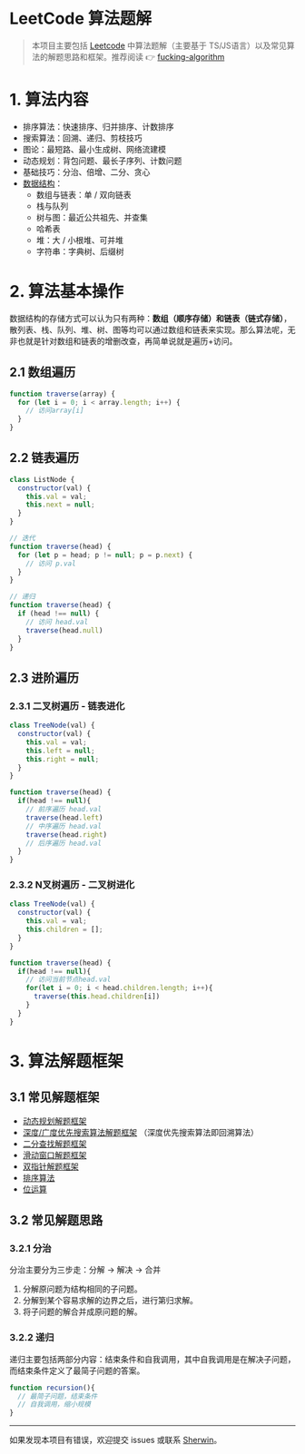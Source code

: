 # LeetCode 算法题解

> 本项目主要包括 [Leetcode](https://leetcode-cn.com) 中算法题解（主要基于 TS/JS语言）以及常见算法的解题思路和框架。推荐阅读 👉 [fucking-algorithm](https://github.com/labuladong/fucking-algorithm)   

# 1. 算法内容

- 排序算法：快速排序、归并排序、计数排序
- 搜索算法：回溯、递归、剪枝技巧
- 图论：最短路、最小生成树、网络流建模
- 动态规划：背包问题、最长子序列、计数问题
- 基础技巧：分治、倍增、二分、贪心
- [数据结构](./notes/data-structure.ts)：
  - 数组与链表：单 / 双向链表
  - 栈与队列
  - 树与图：最近公共祖先、并查集
  - 哈希表
  - 堆：大 / 小根堆、可并堆
  - 字符串：字典树、后缀树

# 2. 算法基本操作

数据结构的存储方式可以认为只有两种：**数组（顺序存储）和链表（链式存储）**，散列表、栈、队列、堆、树、图等均可以通过数组和链表来实现。那么算法呢，无非也就是针对数组和链表的增删改查，再简单说就是遍历+访问。

## 2.1 数组遍历

```js
function traverse(array) {
  for (let i = 0; i < array.length; i++) {
    // 访问array[i]   
  }
}
```

## 2.2 链表遍历

```javascript
class ListNode {
  constructor(val) {
    this.val = val;
    this.next = null;
  }
}

// 迭代
function traverse(head) {
  for (let p = head; p != null; p = p.next) {
    // 访问 p.val
  }
}

// 递归
function traverse(head) {
  if (head !== null) {
    // 访问 head.val
    traverse(head.null)
  }
}
```

## 2.3 进阶遍历

### 2.3.1 二叉树遍历 - 链表进化

```javascript
class TreeNode(val) {
  constructor(val) {
    this.val = val;
    this.left = null;
    this.right = null;
  }
}

function traverse(head) {
  if(head !== null){
    // 前序遍历 head.val
    traverse(head.left)
    // 中序遍历 head.val
    traverse(head.right)
    // 后序遍历 head.val
  }
}
```

### 2.3.2 N叉树遍历 - 二叉树进化

```javascript
class TreeNode(val) {
  constructor(val) {
    this.val = val;
    this.children = [];
  }
}

function traverse(head) {
  if(head !== null){
    // 访问当前节点head.val
    for(let i = 0; i < head.children.length; i++){
      traverse(this.head.children[i])
    }
  }
}
```

# 3. 算法解题框架

## 3.1 常见解题框架

- [动态规划解题框架](./notes/动态规划解题框架.md)
- [深度/广度优先搜索算法解题框架](./notes/DFS和BFS解题框架.md) （深度优先搜索算法即回溯算法）
- [二分查找解题框架](./notes/二分查找解题框架.md)
- [滑动窗口解题框架](./notes/滑动窗口解题框架.md)
- [双指针解题框架](./notes/双指针解题框架.md)
- [排序算法](./notes/排序算法.md)
- [位运算](./notes/位运算.md)

## 3.2 常见解题思路

### 3.2.1 分治

分治主要分为三步走：分解 -> 解决 -> 合并

1. 分解原问题为结构相同的子问题。
2. 分解到某个容易求解的边界之后，进行第归求解。
3. 将子问题的解合并成原问题的解。

### 3.2.2 递归

递归主要包括两部分内容：结束条件和自我调用，其中自我调用是在解决子问题，而结束条件定义了最简子问题的答案。

```javascript
function recursion(){
  // 最简子问题，结束条件
  // 自我调用，缩小规模
}
```

------

如果发现本项目有错误，欢迎提交 issues 或联系 [Sherwin](https://github.com/sherwinshen)。

